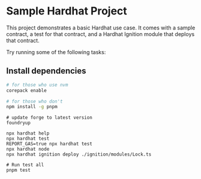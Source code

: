 # Sample Hardhat Project

This project demonstrates a basic Hardhat use case. It comes with a sample contract, a test for that contract, and a Hardhat Ignition module that deploys that contract.

Try running some of the following tasks:

## Install dependencies

```bash
# for those who use nvm
corepack enable

# for those who don't
npm install -g pnpm
```

```shell
# update forge to latest version
foundryup

npx hardhat help
npx hardhat test
REPORT_GAS=true npx hardhat test
npx hardhat node
npx hardhat ignition deploy ./ignition/modules/Lock.ts

# Run test all
pnpm test
```

